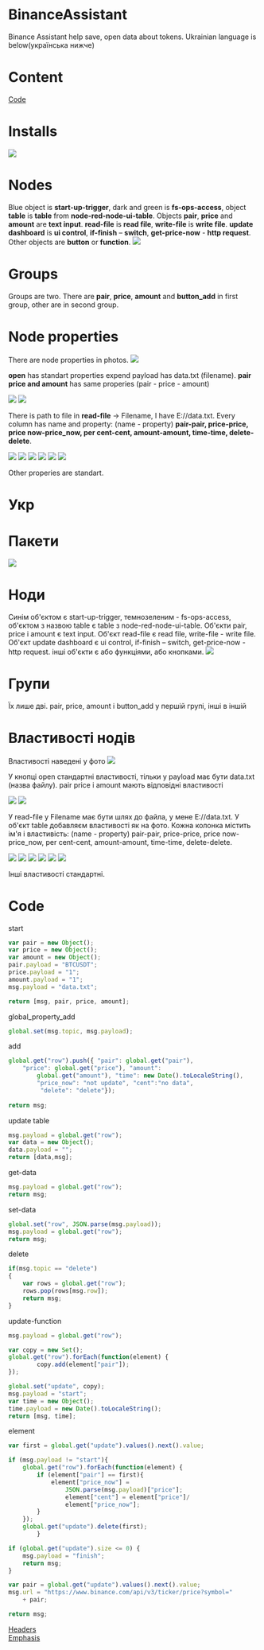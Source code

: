 # BinanceAssistant
Binance Assistant help save, open data about tokens. 
Ukrainian language is below(українська нижче)
# Content
[Code](#Code)

# Installs
![](https://github.com/DemaReaktor/BinanceAssistant/blob/main/installs.png)
# Nodes
Blue object is **start-up-trigger**, dark and green is **fs-ops-access**, object **table** is **table** from 
**node-red-node-ui-table**. Objects **pair**, **price** and **amount** are **text input**. **read-file** is **read file**, **write-file** is  **write file**. **update dashboard** is **ui control**, **if-finish** – **switch**, **get-price-now** - **http request**. 
Other objects are **button** or **function**.
![](https://github.com/DemaReaktor/BinanceAssistant/blob/main/nodes.png)
# Groups
Groups are two. There are **pair**, **price**, **amount** and **button_add** in first group, other are in second group.
# Node properties
There are node properties in photos.
![](https://github.com/DemaReaktor/BinanceAssistant/blob/main/start.png)

**open** has standart properties expend payload has data.txt (filename).
**pair price and amount** has same properies (pair - price - amount)

![](https://github.com/DemaReaktor/BinanceAssistant/blob/main/pair.png)
![](https://github.com/DemaReaktor/BinanceAssistant/blob/main/isFile.png)

There is path to file in **read-file** -> Filename, I have E://data.txt.
 Every column has name and property: (name - property) **pair-pair, price-price, price now-price_now, per cent-cent, amount-amount, time-time, delete-delete**.

![](https://github.com/DemaReaktor/BinanceAssistant/blob/main/table.png)
![](https://github.com/DemaReaktor/BinanceAssistant/blob/main/update.png)
![](https://github.com/DemaReaktor/BinanceAssistant/blob/main/element.png)
![](https://github.com/DemaReaktor/BinanceAssistant/blob/main/switch.png)
![](https://github.com/DemaReaktor/BinanceAssistant/blob/main/request.png)
![](https://github.com/DemaReaktor/BinanceAssistant/blob/main/write.png)

Other properies  are standart.
# Укр
# Пакети
![](https://github.com/DemaReaktor/BinanceAssistant/blob/main/installs.png)
# Ноди
Синім об'єктом є start-up-trigger, темнозеленим - fs-ops-access, об'єктом з назвою table є table з 
node-red-node-ui-table. Об'єкти pair, price i amount є text input. Об'єкт read-file є read file, write-file -  write file. Об'єкт update dashboard є ui control, if-finish – switch, get-price-now - http request. інші об'єкти є або функціями, або кнопками.
![](https://github.com/DemaReaktor/BinanceAssistant/blob/main/nodes.png)
# Групи
Їх лише дві. pair, price, amount i button_add у першій групі, інші в іншій
# Властивості нодів
Властивості наведені у фото
![](https://github.com/DemaReaktor/BinanceAssistant/blob/main/start.png)

У кнопці open стандартні властивості, тільки у payload має бути data.txt (назва файлу).
pair price i amount мають відповідні властивості

![](https://github.com/DemaReaktor/BinanceAssistant/blob/main/pair.png)
![](https://github.com/DemaReaktor/BinanceAssistant/blob/main/isFile.png)

У read-file у Filename має бути шлях до файла, у мене E://data.txt.
У об'єкт table добавляєм властивості як на фото. Кожна колонка містить ім'я і властивість: (name - property) pair-pair, price-price, price now-price_now, per cent-cent, amount-amount, time-time, delete-delete.

![](https://github.com/DemaReaktor/BinanceAssistant/blob/main/table.png)
![](https://github.com/DemaReaktor/BinanceAssistant/blob/main/update.png)
![](https://github.com/DemaReaktor/BinanceAssistant/blob/main/element.png)
![](https://github.com/DemaReaktor/BinanceAssistant/blob/main/switch.png)
![](https://github.com/DemaReaktor/BinanceAssistant/blob/main/request.png)
![](https://github.com/DemaReaktor/BinanceAssistant/blob/main/write.png)

Інші властивості стандартні.

# Code

start
```js
var pair = new Object();
var price = new Object();
var amount = new Object();
pair.payload = "BTCUSDT";
price.payload = "1";
amount.payload = "1";
msg.payload = "data.txt";

return [msg, pair, price, amount];
```

global_property_add
```js
global.set(msg.topic, msg.payload);
```

add
```js
global.get("row").push({ "pair": global.get("pair"),
    "price": global.get("price"), "amount": 
        global.get("amount"), "time": new Date().toLocaleString(), 
        "price_now": "not update", "cent":"no data",
         "delete": "delete"});
    
return msg;
```

update table
```js
msg.payload = global.get("row");
var data = new Object();
data.payload = "";
return [data,msg];
```

get-data
```js
msg.payload = global.get("row");
return msg;
```

set-data
```js
global.set("row", JSON.parse(msg.payload));
msg.payload = global.get("row");
return msg;
```

delete
```js
if(msg.topic == "delete")
{
    var rows = global.get("row");
    rows.pop(rows[msg.row]);
    return msg;
}
```

update-function
```js
msg.payload = global.get("row");

var copy = new Set();
global.get("row").forEach(function(element) {
        copy.add(element["pair"]);
});

global.set("update", copy);
msg.payload = "start";
var time = new Object();
time.payload = new Date().toLocaleString();
return [msg, time];
```

element
```js
var first = global.get("update").values().next().value;

if (msg.payload != "start"){
    global.get("row").forEach(function(element) {
        if (element["pair"] == first){
            element["price_now"] =
                JSON.parse(msg.payload)["price"];
                element["cent"] = element["price"]/
                element["price_now"];
        }
    });
    global.get("update").delete(first);
        }

if (global.get("update").size <= 0) {
    msg.payload = "finish";
    return msg;
}

var pair = global.get("update").values().next().value;
msg.url = "https://www.binance.com/api/v3/ticker/price?symbol="
    + pair;

return msg;
```

[Headers](#headers)  
[Emphasis](#emphasis)  